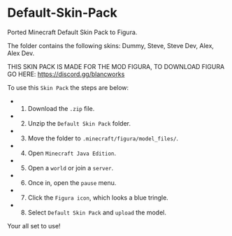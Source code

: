 # Default-Skin-Pack
Ported Minecraft Default Skin Pack to Figura.

The folder contains the following skins: Dummy, Steve, Steve Dev, Alex, Alex Dev.

THIS SKIN PACK IS MADE FOR THE MOD FIGURA, TO DOWNLOAD FIGURA GO HERE: https://discord.gg/blancworks

To use this `Skin Pack` the steps are below:

- 1. Download the `.zip` file.
- 2. Unzip the `Default Skin Pack` folder.
- 3. Move the folder to `.minecraft/figura/model_files/`.
- 4. Open `Minecraft Java Edition`.
- 5. Open a `world` or join a `server`.
- 6. Once in, open the `pause` menu.
- 7. Click the `Figura icon`, which looks a blue tringle.
- 8. Select `Default Skin Pack` and `upload` the model.

Your all set to use!
